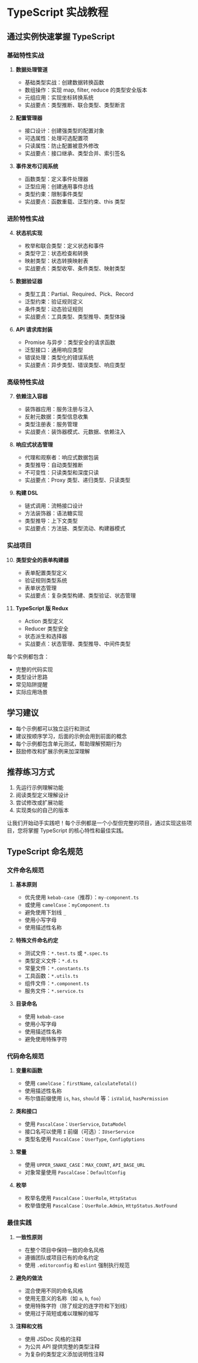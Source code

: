# TypeScript 实战教程

## 通过实例快速掌握 TypeScript

### 基础特性实战
1. **数据处理管道**
   - 基础类型实战：创建数据转换函数
   - 数组操作：实现 map, filter, reduce 的类型安全版本
   - 元组应用：实现坐标转换系统
   - 实战要点：类型推断、联合类型、类型断言

2. **配置管理器**
   - 接口设计：创建强类型的配置对象
   - 可选属性：处理可选配置项
   - 只读属性：防止配置被意外修改
   - 实战要点：接口继承、类型合并、索引签名

3. **事件发布订阅系统**
   - 函数类型：定义事件处理器
   - 泛型应用：创建通用事件总线
   - 类型约束：限制事件类型
   - 实战要点：函数重载、泛型约束、this 类型

### 进阶特性实战
4. **状态机实现**
   - 枚举和联合类型：定义状态和事件
   - 类型守卫：状态检查和转换
   - 映射类型：状态转换映射表
   - 实战要点：类型收窄、条件类型、映射类型

5. **数据验证器**
   - 类型工具：Partial、Required、Pick、Record
   - 泛型约束：验证规则定义
   - 条件类型：动态验证规则
   - 实战要点：工具类型、类型推导、类型体操

6. **API 请求库封装**
   - Promise 与异步：类型安全的请求函数
   - 泛型接口：通用响应类型
   - 错误处理：类型化的错误系统
   - 实战要点：异步类型、错误类型、响应类型

### 高级特性实战
7. **依赖注入容器**
   - 装饰器应用：服务注册与注入
   - 反射元数据：类型信息收集
   - 类型注册表：服务管理
   - 实战要点：装饰器模式、元数据、依赖注入

8. **响应式状态管理**
   - 代理和观察者：响应式数据包装
   - 类型推导：自动类型推断
   - 不可变性：只读类型和深度只读
   - 实战要点：Proxy 类型、递归类型、只读类型

9. **构建 DSL**
   - 链式调用：流畅接口设计
   - 方法装饰器：语法糖实现
   - 类型推导：上下文类型
   - 实战要点：方法链、类型流动、构建器模式

### 实战项目
10. **类型安全的表单构建器**
    - 表单配置类型定义
    - 验证规则类型系统
    - 表单状态管理
    - 实战要点：复杂类型构建、类型验证、状态管理

11. **TypeScript 版 Redux**
    - Action 类型定义
    - Reducer 类型安全
    - 状态派生和选择器
    - 实战要点：状态管理、类型推导、中间件类型

每个实例都包含：
- 完整的代码实现
- 类型设计思路
- 常见陷阱提醒
- 实际应用场景

## 学习建议
- 每个示例都可以独立运行和测试
- 建议按顺序学习，后面的示例会用到前面的概念
- 每个示例都包含单元测试，帮助理解预期行为
- 鼓励修改和扩展示例来加深理解

## 推荐练习方式
1. 先运行示例理解功能
2. 阅读类型定义理解设计
3. 尝试修改或扩展功能
4. 实现类似的自己的版本

让我们开始动手实践吧！每个示例都是一个小型但完整的项目，通过实现这些项目，您将掌握 TypeScript 的核心特性和最佳实践。

## TypeScript 命名规范

### 文件命名规范
1. **基本原则**
   - 优先使用 `kebab-case`（推荐）：`my-component.ts`
   - 或使用 `camelCase`：`myComponent.ts`
   - 避免使用下划线 `_`
   - 使用小写字母
   - 使用描述性名称

2. **特殊文件命名约定**
   - 测试文件：`*.test.ts` 或 `*.spec.ts`
   - 类型定义文件：`*.d.ts`
   - 常量文件：`*.constants.ts`
   - 工具函数：`*.utils.ts`
   - 组件文件：`*.component.ts`
   - 服务文件：`*.service.ts`

3. **目录命名**
   - 使用 `kebab-case`
   - 使用小写字母
   - 使用描述性名称
   - 避免使用特殊字符

### 代码命名规范
1. **变量和函数**
   - 使用 `camelCase`：`firstName`, `calculateTotal()`
   - 使用描述性名称
   - 布尔值前缀使用 `is`, `has`, `should` 等：`isValid`, `hasPermission`

2. **类和接口**
   - 使用 `PascalCase`：`UserService`, `DataModel`
   - 接口名可以使用 `I` 前缀（可选）：`IUserService`
   - 类型名使用 `PascalCase`：`UserType`, `ConfigOptions`

3. **常量**
   - 使用 `UPPER_SNAKE_CASE`：`MAX_COUNT`, `API_BASE_URL`
   - 对象常量使用 `PascalCase`：`DefaultConfig`

4. **枚举**
   - 枚举名使用 `PascalCase`：`UserRole`, `HttpStatus`
   - 枚举值使用 `PascalCase`：`UserRole.Admin`, `HttpStatus.NotFound`

### 最佳实践
1. **一致性原则**
   - 在整个项目中保持一致的命名风格
   - 遵循团队或项目已有的命名约定
   - 使用 `.editorconfig` 和 `eslint` 强制执行规范

2. **避免的做法**
   - 混合使用不同的命名风格
   - 使用无意义的名称（如 `a`, `b`, `foo`）
   - 使用特殊字符（除了规定的连字符和下划线）
   - 使用过于简短或难以理解的缩写

3. **注释和文档**
   - 使用 JSDoc 风格的注释
   - 为公共 API 提供完整的类型注释
   - 为复杂的类型定义添加说明性注释
